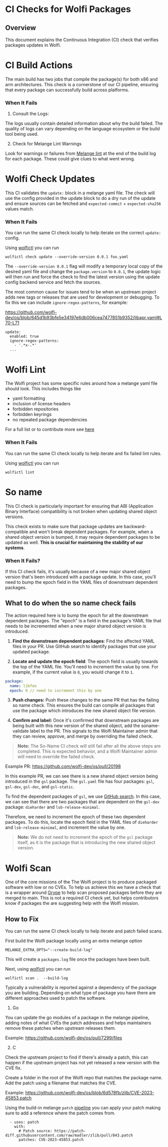 # CI Checks for Wolfi Packages

## Overview
This document explains the Continuous Integration (CI) check that verifies packages updates in Wolfi. 

# CI Build Actions

The main build has two jobs that compile the package(s) for both x86 and arm architectures. This check is a cornerstone of our CI pipeline, ensuring that every package can successfully build across platforms.

### When It Fails

1. Consult the Logs: 

The logs usually contain detailed information about why the build failed. The quality of logs can vary depending on the language ecosystem or the build tool being used.

2. Check for Melange Lint Warnings

Look for warnings or failures from [Melange lint](https://github.com/chainguard-dev/melange/blob/main/docs/LINTER.md) at the end of the build log for each package. These could give clues to what went wrong.


# Wolfi Check Updates

This CI validates the `update:` block in a melange yaml file.  The check will use the config provided in the update block to do a dry run of the update and ensure sources can be fetched and `expected-commit` + `expected-sha256` values match.

### When It Fails

You can run the same CI check locally to help iterate on the correct `update:` config.

Using [wolfictl](https://github.com/wolfi-dev/wolfictl) you can run

```
wolfictl check update --override-version 0.0.1 foo.yaml
```

The `--override-version 0.0.1` flag will modify a temporary local copy of the desired yaml file and change the `package.version` to `0.0.1`, the update logic will then run and force the check to find the latest version using the update config backend service and fetch the sources.

The most common cause for issues tend to be when an upstream project adds new tags or releases that are used for development or debugging.  To fix this we can include `ignore-regex-patterns`, for example:

https://github.com/wolfi-dev/os/blob/645d1b93bfe5e34197e6db006cea7477851b9352/libapr.yaml#L70-L71
```
update:
  enabled: true
  ignore-regex-patterns:
    - '.*x-.*'
  ...
```

# Wolfi Lint

The Wolfi project has some specific rules around how a melange yaml file should look.  This includes things like

- yaml formatting
- inclusion of license headers
- forbidden repositories
- forbidden keyrings
- no repeated package dependencies

For a full list or to contribute more see [here](https://github.com/wolfi-dev/wolfictl/blob/79d21a2bbc2f682b6df8cf46c955257dca545367/pkg/lint/rules.go#L38)

### When It Fails

You can run the same CI check locally to help iterate and fix failed lint rules.

Using [wolfictl](https://github.com/wolfi-dev/wolfictl) you can run

```
wolfictl lint
```

# So name
This CI check is particularly important for ensuring that ABI (Application Binary Interface) compatibility is not broken when updating shared object versions.

This check exists to make sure that package updates are backward-compatible and won't break dependent packages. For example, when a shared object version is bumped, it may require dependent packages to be updated as well. **This is crucial for maintaining the stability of our systems**.

### When It Fails?
If this CI check fails, it's usually because of a new major shared object version that's been introduced with a package update. In this case, you'll need to bump the epoch field in the YAML files of downstream dependent packages.

## What to do when the so name check fails


The action required here is to bump the epoch for all the downstream dependent packages. The "epoch" is a field in the package's YAML file that needs to be incremented when a new major shared object version is introduced.

1. **Find the downstream dependent packages**: Find the affected YAML files in your PR. Use GitHub search to identify packages that use your updated package.

2. **Locate and update the epoch field**: The epoch field is usually towards the top of the YAML file. You'll need to increment the value by one. For example, if the current value is `0`, you would change it to `1`.

```yaml
package:
  name: libfoo
  epoch: 0 // need to increment this by one
```

3. **Push changes:** Push these changes to the same PR that has the failing so name check. This ensures the build can compile all packages that use the package which introduces the new shared object file version.

4. **Confirm and label:** Once it's confirmed that downstream packages are being built with this new version of the shared object, add the soname-validate label to the PR. This signals to the Wolfi Maintainer admin that they can review, approve, and merge by overriding the failed check.

> **Note:** The So-Name CI check will still fail after all the above steps are completed. This is expected behavior, and a Wolfi Maintainer admin will need to override the failed check.

Example PR: https://github.com/wolfi-dev/os/pull/20198

In this example PR, we can see there is a new shared object version being introduced in the `gsl` package. The `gsl.yaml` file has four packages: `gsl`, `gsl-dev`, `gsl-doc`, and `gsl-static`.

To find the dependent packages of `gsl`, we use [GitHub search](https://github.com/search?q=repo:wolfi-dev/os%20gsl&type=code). In this case, we can see that there are two packages that are dependent on the `gsl-dev` package: `dieharder` and `lsb-release-minimal`. 

Therefore, we need to increment the epoch of these two dependent packages. To do this, locate the epoch field in the YAML files of `dieharder` and `lsb-release-minimal`, and increment the value by one.

> **Note:** We do not need to increment the epoch of the `gsl` package itself, as it is the package that is introducing the new shared object version.

# Wolfi Scan

One of the core missions of the The Wolfi project is to produce packaged software with low or no CVEs.  To help us achieve this we have a check that is a wrapper around [Grype](https://github.com/anchore/grype) to help scan proposed packages before they are merged to main.  This is not a required CI check yet, but helps contributors know if packages the are suggesting help with the Wolfi mission.

## How to Fix

You can run the same CI check locally to help iterate and patch failed scans.

First build the Wolfi package locally using an extra melange option

```
MELANGE_EXTRA_OPTS="--create-build-log"
```

This will create a `packages.log` file once the packages have been built.

Next, using [wolfictl](https://github.com/wolfi-dev/wolfictl) you can run

```
wolfictl scan .  --build-log
```

Typically a vulnerability is reported against a dependency of the package you are building.  Depending on what type of package you have there are different approaches used to patch the software.

1. Go

You can update the go modules of a package in the melange pipeline, adding notes of what CVEs the patch addresses and helps maintainers remove these patches when upstream releases them.

Example: https://github.com/wolfi-dev/os/pull/7299/files

2. C

Check the upstream project to find if there's already a patch, this can happen if the upstream project has not yet released a new version with the CVE fix.

Create a folder in the root of the Wolfi repo that matches the package name.  Add the patch using a filename that matches the CVE.

Example: https://github.com/wolfi-dev/os/blob/6d578fb/zlib/CVE-2023-45853.patch

Using the build-in melange `patch` [pipeline](https://github.com/chainguard-dev/melange/blob/main/pkg/build/pipelines/patch.yaml) you can apply your patch making sure to add a reference where the patch comes from.

```
  - uses: patch
    with:
      # Patch source: https://patch-diff.githubusercontent.com/raw/madler/zlib/pull/843.patch
      patches: CVE-2023-45853.patch
```